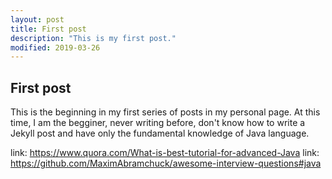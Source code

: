 ```yaml
---
layout: post
title: First post
description: "This is my first post."
modified: 2019-03-26
---
```

## First post
This is the beginning in my first series of posts in my personal page. At this time, I am the begginer, never writing before, 
don't know how to write a Jekyll post and have only the fundamental knowledge of Java language.


link: https://www.quora.com/What-is-best-tutorial-for-advanced-Java
link: https://github.com/MaximAbramchuck/awesome-interview-questions#java
